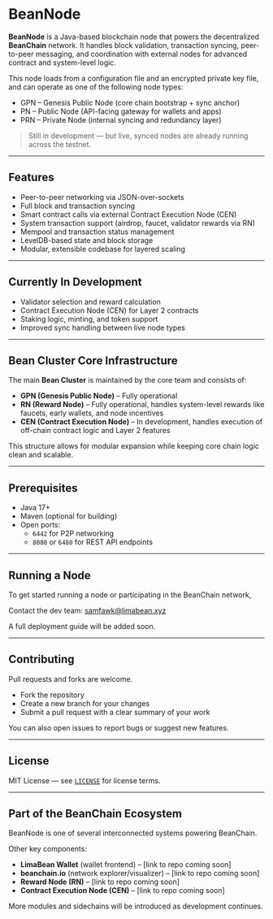 # BeanNode

**BeanNode** is a Java-based blockchain node that powers the decentralized **BeanChain** network. It handles block validation, transaction syncing, peer-to-peer messaging, and coordination with external nodes for advanced contract and system-level logic.

This node loads from a configuration file and an encrypted private key file, and can operate as one of the following node types:

- GPN – Genesis Public Node (core chain bootstrap + sync anchor)
- PN – Public Node (API-facing gateway for wallets and apps)
- PRN – Private Node (internal syncing and redundancy layer)

> Still in development — but live, synced nodes are already running across the testnet.

---

## Features

- Peer-to-peer networking via JSON-over-sockets
- Full block and transaction syncing
- Smart contract calls via external Contract Execution Node (CEN)
- System transaction support (airdrop, faucet, validator rewards via RN)
- Mempool and transaction status management
- LevelDB-based state and block storage
- Modular, extensible codebase for layered scaling

---

## Currently In Development

- Validator selection and reward calculation
- Contract Execution Node (CEN) for Layer 2 contracts
- Staking logic, minting, and token support
- Improved sync handling between live node types

---

## Bean Cluster Core Infrastructure

The main **Bean Cluster** is maintained by the core team and consists of:

- **GPN (Genesis Public Node)** – Fully operational  
- **RN (Reward Node)** – Fully operational, handles system-level rewards like faucets, early wallets, and node incentives  
- **CEN (Contract Execution Node)** – In development, handles execution of off-chain contract logic and Layer 2 features  

This structure allows for modular expansion while keeping core chain logic clean and scalable.

---

## Prerequisites

- Java 17+
- Maven (optional for building)
- Open ports:
  - `6442` for P2P networking
  - `8080` or `6480` for REST API endpoints

---

## Running a Node

To get started running a node or participating in the BeanChain network,

Contact the dev team: [samfawk@limabean.xyz](mailto:samfawk@limabean.xyz)

A full deployment guide will be added soon.

---

## Contributing

Pull requests and forks are welcome.

- Fork the repository
- Create a new branch for your changes
- Submit a pull request with a clear summary of your work

You can also open issues to report bugs or suggest new features.

---

## License

MIT License — see [`LICENSE`](LICENSE) for license terms.

---

## Part of the BeanChain Ecosystem

BeanNode is one of several interconnected systems powering BeanChain.

Other key components:

- **LimaBean Wallet** (wallet frontend) – [link to repo coming soon]
- **beanchain.io** (network explorer/visualizer) – [link to repo coming soon]
- **Reward Node (RN)** – [link to repo coming soon]
- **Contract Execution Node (CEN)** – [link to repo coming soon]

More modules and sidechains will be introduced as development continues.


